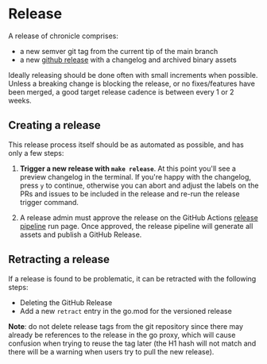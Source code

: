 # Release

A release of chronicle comprises:
- a new semver git tag from the current tip of the main branch
- a new [github release](https://github.com/anchore/chronicle/releases) with a changelog and archived binary assets

Ideally releasing should be done often with small increments when possible. Unless a
breaking change is blocking the release, or no fixes/features have been merged, a good
target release cadence is between every 1 or 2 weeks.


## Creating a release

This release process itself should be as automated as possible, and has only a few steps:

1. **Trigger a new release with `make release`**. At this point you'll see a preview
   changelog in the terminal. If you're happy with the changelog, press `y` to continue, otherwise
   you can abort and adjust the labels on the PRs and issues to be included in the release and
   re-run the release trigger command.

1. A release admin must approve the release on the GitHub Actions [release pipeline](https://github.com/anchore/chronicle/actions/workflows/release.yaml) run page.
   Once approved, the release pipeline will generate all assets and publish a GitHub Release.


## Retracting a release

If a release is found to be problematic, it can be retracted with the following steps:

- Deleting the GitHub Release
- Add a new `retract` entry in the go.mod for the versioned release

**Note**: do not delete release tags from the git repository since there may already be references to the release
in the go proxy, which will cause confusion when trying to reuse the tag later (the H1 hash will not match and there
will be a warning when users try to pull the new release).

